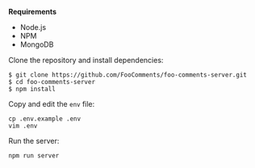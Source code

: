 **Requirements**
- Node.js
- NPM
- MongoDB


Clone the repository and install dependencies:

```
$ git clone https://github.com/FooComments/foo-comments-server.git
$ cd foo-comments-server
$ npm install
```

Copy and edit the `env` file:

```
cp .env.example .env
vim .env
```

Run the server:

```
npm run server
```




